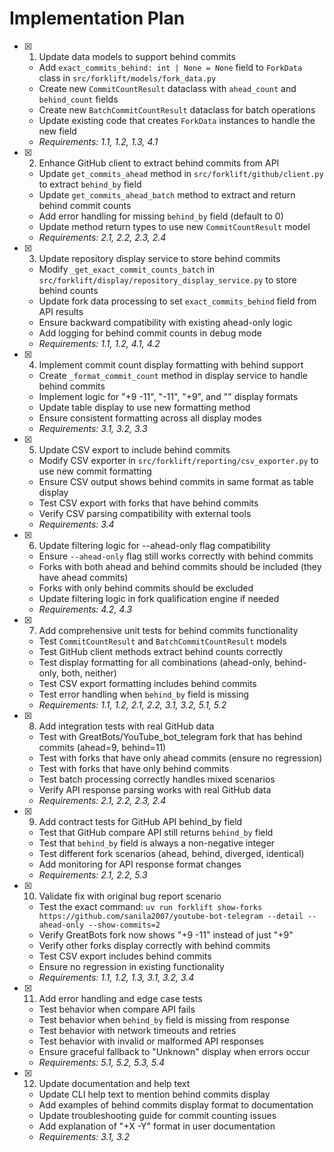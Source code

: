 # Implementation Plan

- [x] 1. Update data models to support behind commits
  - Add `exact_commits_behind: int | None = None` field to `ForkData` class in `src/forklift/models/fork_data.py`
  - Create new `CommitCountResult` dataclass with `ahead_count` and `behind_count` fields
  - Create new `BatchCommitCountResult` dataclass for batch operations
  - Update existing code that creates `ForkData` instances to handle the new field
  - _Requirements: 1.1, 1.2, 1.3, 4.1_

- [x] 2. Enhance GitHub client to extract behind commits from API
  - Update `get_commits_ahead` method in `src/forklift/github/client.py` to extract `behind_by` field
  - Update `get_commits_ahead_batch` method to extract and return behind commit counts
  - Add error handling for missing `behind_by` field (default to 0)
  - Update method return types to use new `CommitCountResult` model
  - _Requirements: 2.1, 2.2, 2.3, 2.4_

- [x] 3. Update repository display service to store behind commits
  - Modify `_get_exact_commit_counts_batch` in `src/forklift/display/repository_display_service.py` to store behind counts
  - Update fork data processing to set `exact_commits_behind` field from API results
  - Ensure backward compatibility with existing ahead-only logic
  - Add logging for behind commit counts in debug mode
  - _Requirements: 1.1, 1.2, 4.1, 4.2_

- [x] 4. Implement commit count display formatting with behind support
  - Create `_format_commit_count` method in display service to handle behind commits
  - Implement logic for "+9 -11", "-11", "+9", and "" display formats
  - Update table display to use new formatting method
  - Ensure consistent formatting across all display modes
  - _Requirements: 3.1, 3.2, 3.3_

- [x] 5. Update CSV export to include behind commits
  - Modify CSV exporter in `src/forklift/reporting/csv_exporter.py` to use new commit formatting
  - Ensure CSV output shows behind commits in same format as table display
  - Test CSV export with forks that have behind commits
  - Verify CSV parsing compatibility with external tools
  - _Requirements: 3.4_

- [x] 6. Update filtering logic for --ahead-only flag compatibility
  - Ensure `--ahead-only` flag still works correctly with behind commits
  - Forks with both ahead and behind commits should be included (they have ahead commits)
  - Forks with only behind commits should be excluded
  - Update filtering logic in fork qualification engine if needed
  - _Requirements: 4.2, 4.3_

- [x] 7. Add comprehensive unit tests for behind commits functionality
  - Test `CommitCountResult` and `BatchCommitCountResult` models
  - Test GitHub client methods extract behind counts correctly
  - Test display formatting for all combinations (ahead-only, behind-only, both, neither)
  - Test CSV export formatting includes behind commits
  - Test error handling when `behind_by` field is missing
  - _Requirements: 1.1, 1.2, 2.1, 2.2, 3.1, 3.2, 5.1, 5.2_

- [x] 8. Add integration tests with real GitHub data
  - Test with GreatBots/YouTube_bot_telegram fork that has behind commits (ahead=9, behind=11)
  - Test with forks that have only ahead commits (ensure no regression)
  - Test with forks that have only behind commits
  - Test batch processing correctly handles mixed scenarios
  - Verify API response parsing works with real GitHub data
  - _Requirements: 2.1, 2.2, 2.3, 2.4_

- [x] 9. Add contract tests for GitHub API behind_by field
  - Test that GitHub compare API still returns `behind_by` field
  - Test that `behind_by` field is always a non-negative integer
  - Test different fork scenarios (ahead, behind, diverged, identical)
  - Add monitoring for API response format changes
  - _Requirements: 2.1, 2.2, 5.3_

- [x] 10. Validate fix with original bug report scenario
  - Test the exact command: `uv run forklift show-forks https://github.com/sanila2007/youtube-bot-telegram --detail --ahead-only --show-commits=2`
  - Verify GreatBots fork now shows "+9 -11" instead of just "+9"
  - Verify other forks display correctly with behind commits
  - Test CSV export includes behind commits
  - Ensure no regression in existing functionality
  - _Requirements: 1.1, 1.2, 1.3, 3.1, 3.2, 3.4_

- [x] 11. Add error handling and edge case tests
  - Test behavior when compare API fails
  - Test behavior when `behind_by` field is missing from response
  - Test behavior with network timeouts and retries
  - Test behavior with invalid or malformed API responses
  - Ensure graceful fallback to "Unknown" display when errors occur
  - _Requirements: 5.1, 5.2, 5.3, 5.4_

- [x] 12. Update documentation and help text
  - Update CLI help text to mention behind commits display
  - Add examples of behind commits display format to documentation
  - Update troubleshooting guide for commit counting issues
  - Add explanation of "+X -Y" format in user documentation
  - _Requirements: 3.1, 3.2_